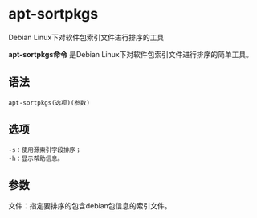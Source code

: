 apt-sortpkgs
===

Debian Linux下对软件包索引文件进行排序的工具


**apt-sortpkgs命令** 是Debian Linux下对软件包索引文件进行排序的简单工具。

##  语法

```
apt-sortpkgs(选项)(参数)
```

##  选项

```
-s：使用源索引字段排序；
-h：显示帮助信息。
```

##  参数

文件：指定要排序的包含debian包信息的索引文件。


